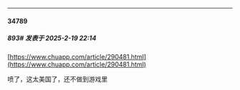 ﻿
*****

####  34789  
##### 893#       发表于 2025-2-19 22:14

[https://www.chuapp.com/article/290481.html](https://www.chuapp.com/article/290481.html)

喷了，这太美国了，还不做到游戏里

